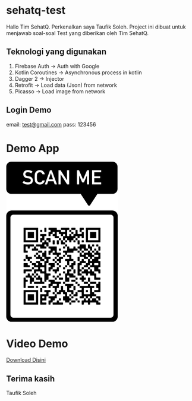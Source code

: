 # sehatq-test
Hallo Tim SehatQ.
Perkenalkan saya Taufik Soleh. Project ini dibuat untuk menjawab soal-soal Test yang diberikan oleh Tim SehatQ.

## Teknologi yang digunakan
1. Firebase Auth -> Auth with Google
2. Kotlin Coroutines -> Asynchronous process in kotlin
3. Dagger 2 -> Injector
4. Retrofit -> Load data (Json) from network
5. Picasso -> Load image from network


## Login Demo
email: test@gmail.com
pass: 123456


# Demo App
![alt text](https://github.com/taufiksoleh/sehatq-test/blob/master/scanme.png?raw=true)

# Video Demo
[Download Disini](https://github.com/taufiksoleh/sehatq-test/blob/master/demo.mp4?raw=true)

## Terima kasih
Taufik Soleh